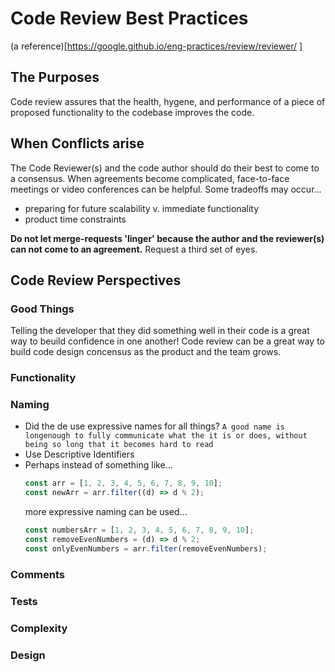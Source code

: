 # Code Review Best Practices

(a reference)[https://google.github.io/eng-practices/review/reviewer/
]

## The Purposes

Code review assures that the health, hygene, and performance of a piece of proposed functionality to the codebase improves the code.

## When Conflicts arise

The Code Reviewer(s) and the code author should do their best to come to a consensus. When agreements become complicated, face-to-face meetings or video conferences can be helpful. Some tradeoffs may occur...

- preparing for future scalability v. immediate functionality
- product time constraints

**Do not let merge-requests 'linger' because the author and the reviewer(s) can not come to an agreement.** Request a third set of eyes.

## Code Review Perspectives

### Good Things

Telling the developer that they did something well in their code is a great way to beuild confidence in one another! Code review can be a great way to build code design concensus as the product and the team grows.

### Functionality

### Naming

- Did the de use expressive names for all things? `A good name is longenough to fully communicate what the it is or does, without being so long that it becomes hard to read`
- Use Descriptive Identifiers
- Perhaps instead of something like...
  ```js
  const arr = [1, 2, 3, 4, 5, 6, 7, 8, 9, 10];
  const newArr = arr.filter((d) => d % 2);
  ```
  more expressive naming can be used...
  ```js
  const numbersArr = [1, 2, 3, 4, 5, 6, 7, 8, 9, 10];
  const removeEvenNumbers = (d) => d % 2;
  const onlyEvenNumbers = arr.filter(removeEvenNumbers);
  ```

### Comments

### Tests

### Complexity

### Design
